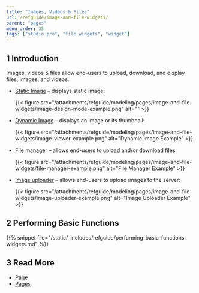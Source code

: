```yaml
---
title: "Images, Videos & Files"
url: /refguide/image-and-file-widgets/
parent: "pages"
menu_order: 35
tags: ["studio pro", "file widgets", "widget"]
---
```


## 1 Introduction

Images, videos & files allow end-users to upload, download, and display files, images, and videos. 

* [Static Image](/refguide/image/) – displays static image:

    {{< figure src="/attachments/refguide/modeling/pages/image-and-file-widgets/image-design-mode-example.png" alt="" >}}

* [Dynamic Image](/refguide/image-viewer/) – displays an image or its thumbnail:

    {{< figure src="/attachments/refguide/modeling/pages/image-and-file-widgets/image-viewer-example.png" alt="Dynamic Image Example" >}}

* [File manager](/refguide/file-manager/) – allows end-users to upload and/or download files:

    {{< figure src="/attachments/refguide/modeling/pages/image-and-file-widgets/file-manager-example.png" alt="File Manager Example" >}}

* [Image uploader](/refguide/image-uploader/) – allows end-users to upload images to the server:

    {{< figure src="/attachments/refguide/modeling/pages/image-and-file-widgets/image-uploader-example.png" alt="Image Uploader Example" >}}


## 2 Performing Basic Functions

{{% snippet file="/static/_includes/refguide/performing-basic-functions-widgets.md" %}}

## 3 Read More

* [Page](/refguide/page/)
* [Pages](/refguide/pages/)